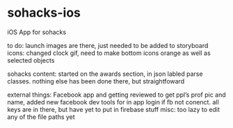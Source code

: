 sohacks-ios
===========

iOS App for sohacks

to do:
launch images are there, just needed to be added to storyboard
icons: changed clock gif, need to make bottom icons orange as well as selected objects

sohacks content: started on the awards section, in json labled parse classes. nothing else has been done there, but straightfoward

external things: Facebook app and getting reviewed to get ppl’s prof pic and name, added new facebook dev tools for in app login if fb not conenct. all keys are in there, but have yet to put in firebase stuff
misc: too lazy to edit any of the file paths yet
